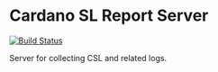 Cardano SL Report Server
========================

[![Build Status](https://travis-ci.org/input-output-hk/cardano-report-server.svg?branch=master)](https://travis-ci.org/input-output-hk/cardano-report-server)

Server for collecting CSL and related logs.
